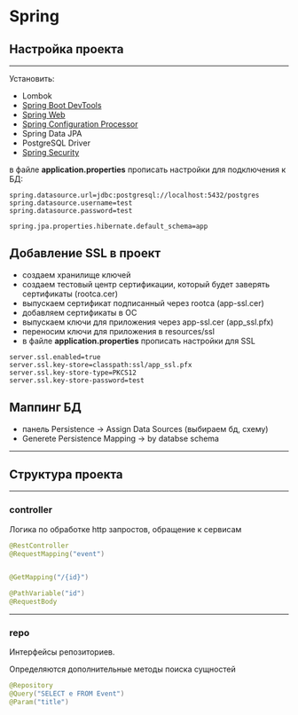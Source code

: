 # Spring
## Настройка проекта

---
Установить:

* Lombok
* [Spring Boot DevTools](https://docs.spring.io/spring-boot/docs/3.2.1/reference/htmlsingle/index.html#using.devtools)
* [Spring Web](https://docs.spring.io/spring-boot/docs/3.2.1/reference/htmlsingle/index.html#web)
* [Spring Configuration Processor](https://docs.spring.io/spring-boot/docs/3.2.1/reference/htmlsingle/index.html#appendix.configuration-metadata.annotation-processor)
* Spring Data JPA
* PostgreSQL Driver
* [Spring Security](https://docs.spring.io/spring-boot/docs/3.2.1/reference/htmlsingle/index.html#web.security)

в файле **application.properties** прописать настройки для подключения к БД:

```
spring.datasource.url=jdbc:postgresql://localhost:5432/postgres
spring.datasource.username=test
spring.datasource.password=test

spring.jpa.properties.hibernate.default_schema=app
```

## Добавление SSL в проект

- создаем хранилище ключей
 - создаем тестовый центр сертификации, который будет заверять сертификаты (rootca.cer)
 - выпускаем сертификат подписанный через rootca (app-ssl.cer)
 - добавляем сертификаты в OC
 - выпускаем ключи для приложения через app-ssl.cer (app_ssl.pfx)
 - переносим ключи для приложения в resources/ssl
 - в файле **application.properties** прописать настройки для SSL
```
server.ssl.enabled=true
server.ssl.key-store=classpath:ssl/app_ssl.pfx
server.ssl.key-store-type=PKCS12
server.ssl.key-store-password=test
```

## Маппинг БД

- панель Persistence -> Assign Data Sources (выбираем бд, схему)
- Generete Persistence Mapping -> by databse schema

---

## Структура проекта

---
### controller

Логика по обработке http запростов, обращение к сервисам

```java
@RestController
@RequestMapping("event")


@GetMapping("/{id}")

@PathVariable("id")
@RequestBody
```

---
### repo

Интерфейсы репозиториев.

Определяются дополнительные методы поиска сущностей
```java
@Repository
@Query("SELECT e FROM Event")
@Param("title") 
```